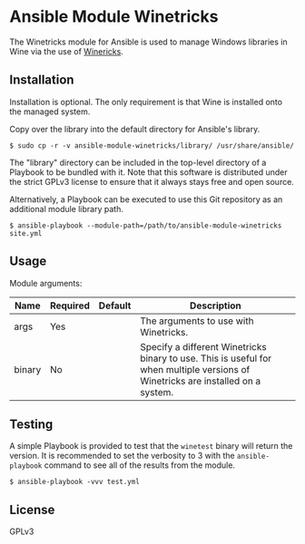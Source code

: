 # Ansible Module Winetricks

The Winetricks module for Ansible is used to manage Windows libraries in Wine via the use of [Winericks](https://wiki.winehq.org/Winetricks).


## Installation

Installation is optional. The only requirement is that Wine is installed onto the managed system.

Copy over the library into the default directory for Ansible's library.

```
$ sudo cp -r -v ansible-module-winetricks/library/ /usr/share/ansible/
```

The "library" directory can be included in the top-level directory of a Playbook to be bundled with it. Note that this software is distributed under the strict GPLv3 license to ensure that it always stays free and open source.

Alternatively, a Playbook can be executed to use this Git repository as an additional module library path.

```
$ ansible-playbook --module-path=/path/to/ansible-module-winetricks site.yml
```


## Usage

Module arguments:

| Name | Required | Default | Description
| --- | --- | --- | --- |
| args | Yes | | The arguments to use with Winetricks. |
| binary | No | | Specify a different Winetricks binary to use. This is useful for when multiple versions of Winetricks are installed on a system. |


## Testing

A simple Playbook is provided to test that the `winetest` binary will return the version. It is recommended to set the verbosity to 3 with the `ansible-playbook` command to see all of the results from the module.

```
$ ansible-playbook -vvv test.yml
```


## License

GPLv3
